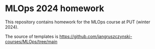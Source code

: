 # MLOps 2024 homework

This repository contains homework for the MLOps course at PUT (winter 2024).

The source of templates is https://github.com/jangruszczynski-courses/MLOps/tree/main

